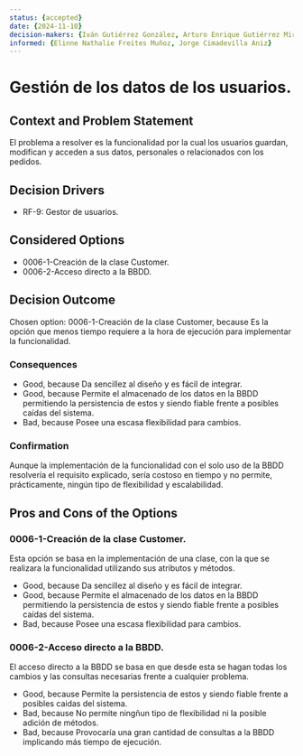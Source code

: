 ```yaml
---
status: {accepted}
date: {2024-11-10}
decision-makers: {Iván Gutiérrez González, Arturo Enrique Gutiérrez Mirandona}
informed: {Elinne Nathalie Freites Muñoz, Jorge Cimadevilla Aniz}
---
```


# Gestión de los datos de los usuarios.

## Context and Problem Statement

El problema a resolver es la funcionalidad por la cual los usuarios guardan, modifican y acceden a sus datos, personales o relacionados con los pedidos.

## Decision Drivers

* RF-9: Gestor de usuarios.

## Considered Options

* 0006-1-Creación de la clase Customer.
* 0006-2-Acceso directo a la BBDD.

## Decision Outcome

Chosen option: 0006-1-Creación de la clase Customer, because Es la opción que menos tiempo requiere a la hora de ejecución para implementar la funcionalidad.

### Consequences

* Good, because Da sencillez al diseño y es fácil de integrar.
* Good, because Permite el almacenado de los datos en la BBDD permitiendo la persistencia de estos y siendo fiable frente a posibles caídas del sistema.
* Bad, because Posee una escasa flexibilidad para cambios.

### Confirmation

Aunque la implementación de la funcionalidad con el solo uso de la BBDD resolvería el requisito explicado, sería costoso en tiempo y no permite, prácticamente, ningún tipo de flexibilidad y escalabilidad.

## Pros and Cons of the Options

### 0006-1-Creación de la clase Customer.

Esta opción se basa en la implementación de una clase, con la que se realizara la funcionalidad utilizando sus atributos y métodos.

* Good, because Da sencillez al diseño y es fácil de integrar.
* Good, because Permite el almacenado de los datos en la BBDD permitiendo la persistencia de estos y siendo fiable frente a posibles caídas del sistema.
* Bad, because Posee una escasa flexibilidad para cambios.

### 0006-2-Acceso directo a la BBDD.

El acceso directo a la BBDD se basa en que desde esta se hagan todas los cambios y las consultas necesarias frente a cualquier problema.

* Good, because Permite la persistencia de estos y siendo fiable frente a posibles caidas del sistema.
* Bad, because No permite ningñun tipo de flexibilidad ni la posible adición de métodos.
* Bad, because Provocaría una gran cantidad de consultas a la BBDD implicando más tiempo de ejecución.

